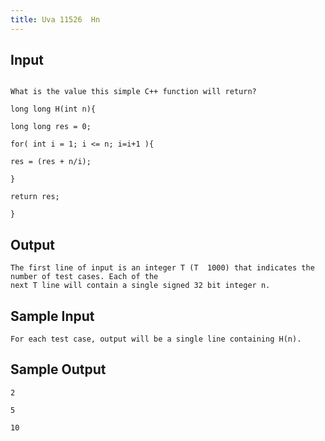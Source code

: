 ```yaml
---
title: Uva 11526  Hn
---
```



## Input

```

What is the value this simple C++ function will return?

long long H(int n){

long long res = 0;

for( int i = 1; i <= n; i=i+1 ){

res = (res + n/i);

}

return res;

}
```

## Output

```
The first line of input is an integer T (T  1000) that indicates the number of test cases. Each of the
next T line will contain a single signed 32 bit integer n.

```

## Sample Input

```
For each test case, output will be a single line containing H(n).

```

## Sample Output

```
2

5

10

```
